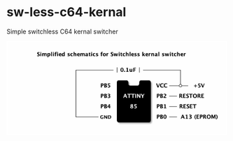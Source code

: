 # sw-less-c64-kernal
Simple switchless C64 kernal switcher

<p><img src="https://raw.githubusercontent.com/Jartza/sw-less-c64-kernal/master/schema.png" border="0">
